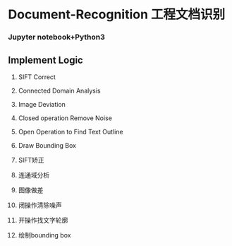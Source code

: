 # Document-Recognition 工程文档识别
### Jupyter notebook+Python3
## Implement Logic
1. SIFT Correct
2. Connected Domain Analysis
3. Image Deviation
4. Closed operation Remove Noise
5. Open Operation to Find Text Outline
6. Draw Bounding Box

1. SIFT矫正
2. 连通域分析
3. 图像做差
4. 闭操作清除噪声
5. 开操作找文字轮廓
6. 绘制bounding box
